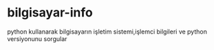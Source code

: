 # bilgisayar-info
python kullanarak bilgisayarın işletim sistemi,işlemci bilgileri ve python versiyonunu sorgular
